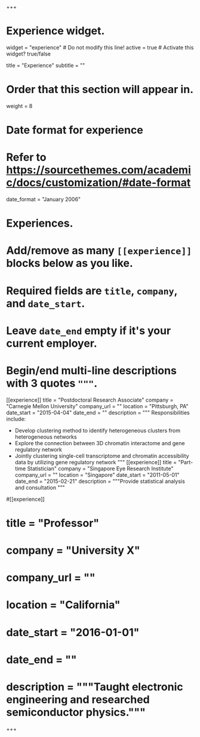 +++
# Experience widget.
widget = "experience"  # Do not modify this line!
active = true  # Activate this widget? true/false

title = "Experience"
subtitle = ""

# Order that this section will appear in.
weight = 8

# Date format for experience
#   Refer to https://sourcethemes.com/academic/docs/customization/#date-format
date_format = "January 2006"

# Experiences.
#   Add/remove as many `[[experience]]` blocks below as you like.
#   Required fields are `title`, `company`, and `date_start`.
#   Leave `date_end` empty if it's your current employer.
#   Begin/end multi-line descriptions with 3 quotes `"""`.
[[experience]]
  title = "Postdoctoral Research Associate"
  company = "Carnegie Mellon University"
  company_url = ""
  location = "Pittsburgh, PA"
  date_start = "2015-04-04"
  date_end = ""
  description = """
  Responsibilities include:
  
  * Develop clustering method to identify heterogeneous clusters from heterogeneous networks
  * Explore the connection between 3D chromatin interactome and gene regulatory network
  * Jointly clustering single-cell transcriptome and chromatin accessibility data by utilizing gene regulatory network
  """
[[experience]]
  title = "Part-time Statistician"
  company = "Singapore Eye Research Institute"
  company_url = ""
  location = "Singapore"
  date_start = "2011-05-01"
  date_end = "2015-02-21"
  description = """Provide statistical analysis and consultation """

#[[experience]]
#  title = "Professor"
#  company = "University X"
#  company_url = ""
#  location = "California"
#  date_start = "2016-01-01"
#  date_end = ""
#  description = """Taught electronic engineering and researched semiconductor physics."""

+++
